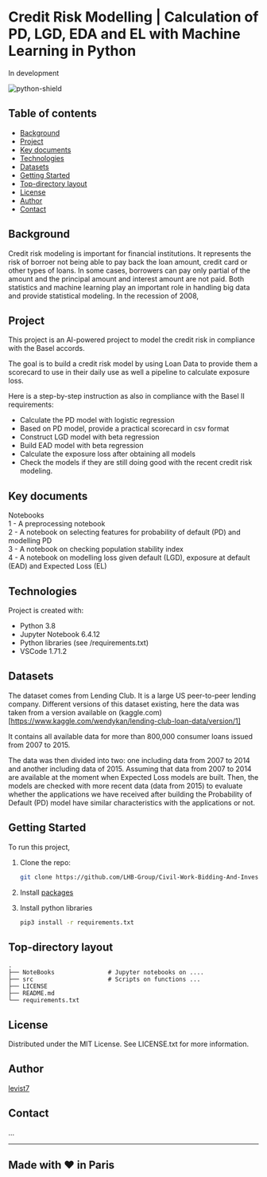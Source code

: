 # Credit Risk Modelling | Calculation of PD, LGD, EDA and EL with Machine Learning in Python  

In development

![python-shield](https://forthebadge.com/images/badges/made-with-python.svg)

## Table of contents
* [Background](#background)
* [Project](#project)
* [Key documents](#key-documents)
* [Technologies](#technologies)
* [Datasets](#datasets)
* [Getting Started](#getting-started)
* [Top-directory layout](#top-directory-layout)
* [License](#license)
* [Author](#author)
* [Contact](#contact)

## Background

Credit risk modeling is important for financial institutions. It represents the risk of borroer not being able to pay back the loan amount, credit card or other types of loans. In some cases, borrowers can pay only partial of the amount and the principal amount and interest amount are not paid. Both statistics and machine learning play an important role in handling big data and provide statistical modeling. In the recession of 2008,

## Project

This project is an AI-powered project to model the credit risk in compliance with the Basel accords.

The goal is to build a credit risk model by using Loan Data to provide them a scorecard to use in their daily use as well a pipeline to calculate exposure loss.

Here is a step-by-step instruction as also in compliance with the Basel II requirements:

*  Calculate the PD model with logistic regression
*  Based on PD model, provide a practical scorecard in csv format
*  Construct LGD model with beta regression
*  Build EAD model with beta regression
*  Calculate the exposure loss after obtaining all models
*  Check the models if they are still doing good with the recent credit risk modeling.

## Key documents
	
Notebooks  
1 - A preprocessing notebook  
2 - A notebook on selecting features for probability of default (PD) and modelling PD  
3 - A notebook on checking population stability index  
4 - A notebook on modelling loss given default (LGD), exposure at default (EAD) and Expected Loss (EL)  

## Technologies

Project is created with:
* Python 3.8
* Jupyter Notebook 6.4.12
* Python libraries (see /requirements.txt)
* VSCode 1.71.2

## Datasets

The dataset comes from Lending Club. It is a large US peer-to-peer lending company. Different versions of this dataset existing, here the data was taken from a version available on (kaggle.com)[https://www.kaggle.com/wendykan/lending-club-loan-data/version/1] 

It contains all available data for more than 800,000 consumer loans issued from 2007 to 2015.

The data was then divided into two: one including data from 2007 to 2014 and another including data of 2015. Assuming that data from 2007 to 2014 are available at the moment when Expected Loss models are built. Then, the models are checked with more recent data (data from 2015) to evaluate whether the applications we have received after building the Probability of Default (PD) model have similar characteristics with the applications or not.  

## Getting Started

To run this project, 
1. Clone the repo:
   ```sh
   git clone https://github.com/LHB-Group/Civil-Work-Bidding-And-Investment-Helper.git
   ```
2. Install [packages](#technologies)

3. Install python libraries
   ```sh
   pip3 install -r requirements.txt
   ```
   
## Top-directory layout

    .
    ├── NoteBooks               # Jupyter notebooks on ....
    ├── src                     # Scripts on functions ...
    ├── LICENSE
    ├── README.md 
    └── requirements.txt

## License

Distributed under the MIT License. See LICENSE.txt for more information.

## Author

[levist7](https://github.com/levist7)

## Contact

...

---
Made with ❤️ in Paris
---
